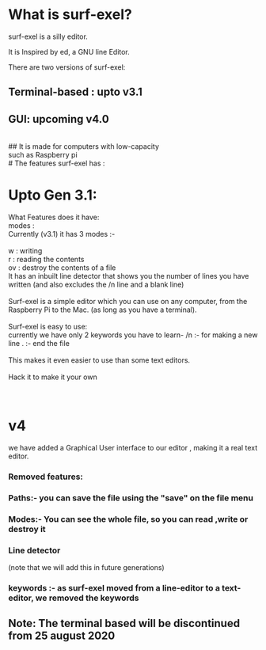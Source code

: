 # What is surf-exel?

surf-exel is a silly editor.<br/>

It is Inspired by ed, a GNU line Editor.<br/>

There are two versions of surf-exel:<br/>

## Terminal-based : upto v3.1 <br/>
## GUI: upcoming v4.0<br/>
<br/>
## It is made for computers with low-capacity<br/>
such as Raspberry pi <br/>
# The features surf-exel has : 

# Upto Gen 3.1:
What Features does it have:<br/>
modes :<br/>
Currently (v3.1) it has 3 modes :-<br/>
<br/>
w : writing<br/>
r : reading the contents<br/>
ov : destroy the contents of a file<br/>
It has an inbuilt line detector that shows you the number of lines you have written (and also excludes the /n line and a blank line)<br/>
<br/>
Surf-exel is a simple editor which you can use on any computer, from the Raspberry Pi to the Mac. (as long as you have a terminal).<br/>
<br/>
Surf-exel is easy to use:<br/>
currently we have only 2 keywords you have to learn- /n :- for making a new line . :- end the file<br/>
<br/>
This makes it even easier to use than some text editors.<br/>
<br/>
Hack it to make it your own <br/>
<br/>
<br/>

# v4<br/>
we have added a Graphical User interface to our editor , making it a real text editor. 

### Removed features:<br/>
### Paths:- you can save the file using the "save" on the file menu
### Modes:- You can see the whole file, so you can read ,write or destroy it<br/>
### Line detector<br/>
(note that we will add this in future generations)<br/>
### keywords :- as surf-exel moved from a line-editor to a text-editor, we removed the keywords


## Note: The terminal based will be discontinued from 25 august 2020 <br/>


